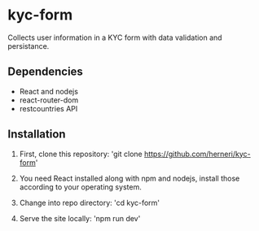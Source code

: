 # kyc-form

Collects user information in a KYC form with data validation and persistance.

## Dependencies
- React and nodejs
- react-router-dom
- restcountries API

## Installation

1. First, clone this repository:
'git clone https://github.com/herneri/kyc-form'

2. You need React installed along with npm and nodejs, install those
according to your operating system.

3. Change into repo directory:
'cd kyc-form'

4. Serve the site locally:
'npm run dev'

